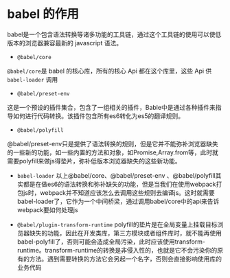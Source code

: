 # babel 的作用

babel是一个包含语法转换等诸多功能的工具链，通过这个工具链的使用可以使低版本的浏览器兼容最新的 javascript 语法。

- `@babel/core`

`@babel/core`是 babel 的核心库，所有的核心 Api 都在这个库里，这些 Api 供 `babel-loader` 调用

- `@babel/preset-env`

这是一个预设的插件集合，包含了一组相关的插件，Bable中是通过各种插件来指导如何进行代码转换。该插件包含所有es6转化为es5的翻译规则。

- `@babel/polyfill`

@babel/preset-env只是提供了语法转换的规则，但是它并不能弥补浏览器缺失的一些新的功能，如一些内置的方法和对象，如Promise,Array.from等，此时就需要polyfill来做js得垫片，弥补低版本浏览器缺失的这些新功能。

- `babel-loader`
以上@babel/core、@babel/preset-env 、@babel/polyfill其实都是在做es6的语法转换和弥补缺失的功能，但是当我们在使用webpack打包js时，webpack并不知道应该怎么去调用这些规则去编译js。这时就需要babel-loader了，它作为一个中间桥梁，通过调用babel/core中的api来告诉webpack要如何处理js

- `@babel/plugin-transform-runtime`
polyfill的垫片是在全局变量上挂载目标浏览器缺失的功能，因此在开发类库，第三方模块或者组件库时，就不能再使用babel-polyfill了，否则可能会造成全局污染，此时应该使用transform-runtime。transform-runtime的转换是非侵入性的，也就是它不会污染你的原有的方法。遇到需要转换的方法它会另起一个名字，否则会直接影响使用库的业务代码